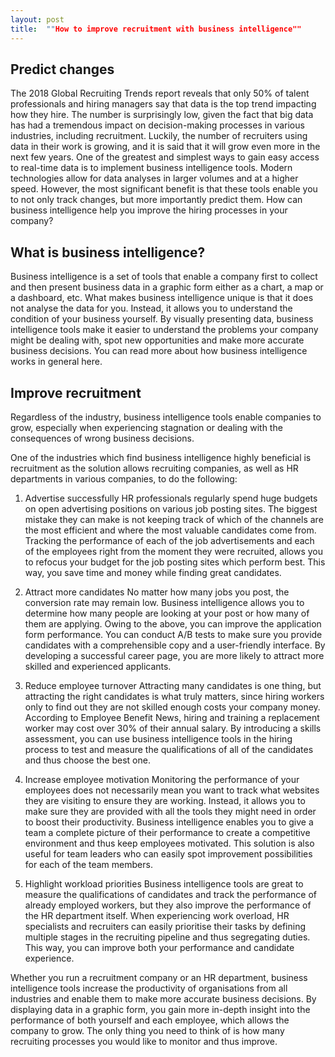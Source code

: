 ```yaml
---
layout: post
title:  ""How to improve recruitment with business intelligence""
---
```


## Predict changes
The 2018 Global Recruiting Trends report reveals that only 50% of talent professionals and hiring managers say that data is the top trend impacting how they hire. The number is surprisingly low, given the fact that big data has had a tremendous impact on decision-making processes in various industries, including recruitment. Luckily, the number of recruiters using data in their work is growing, and it is said that it will grow even more in the next few years. One of the greatest and simplest ways to gain easy access to real-time data is to implement business intelligence tools. Modern technologies allow for data analyses in larger volumes and at a higher speed. However, the most significant benefit is that these tools enable you to not only track changes, but more importantly predict them. How can business intelligence help you improve the hiring processes in your company?

## What is business intelligence?
Business intelligence is a set of tools that enable a company first to collect and then present business data in a graphic form either as a chart, a map or a dashboard, etc. What makes business intelligence unique is that it does not analyse the data for you. Instead, it allows you to understand the condition of your business yourself. By visually presenting data, business intelligence tools make it easier to understand the problems your company might be dealing with, spot new opportunities and make more accurate business decisions. You can read more about how business intelligence works in general here. 

## Improve recruitment
Regardless of the industry, business intelligence tools enable companies to grow, especially when experiencing stagnation or dealing with the consequences of wrong business decisions.

One of the industries which find business intelligence highly beneficial is recruitment as the solution allows recruiting companies, as well as HR departments in various companies, to do the following:

 1. Advertise successfully
HR professionals regularly spend huge budgets on open advertising positions on various job posting sites. The biggest mistake they can make is not keeping track of which of the channels are the most efficient and where the most valuable candidates come from. Tracking the performance of each of the job advertisements and each of the employees right from the moment they were recruited, allows you to refocus your budget for the job posting sites which perform best. This way, you save time and money while finding great candidates.

 2. Attract more candidates
No matter how many jobs you post, the conversion rate may remain low. Business intelligence allows you to determine how many people are looking at your post or how many of them are applying. Owing to the above, you can improve the application form performance. You can conduct A/B tests to make sure you provide candidates with a comprehensible copy and a user-friendly interface. By developing a successful career page, you are more likely to attract more skilled and experienced applicants.

 3. Reduce employee turnover
Attracting many candidates is one thing, but attracting the right candidates is what truly matters, since hiring workers only to find out they are not skilled enough costs your company money. According to Employee Benefit News, hiring and training a replacement worker may cost over 30% of their annual salary. By introducing a skills assessment, you can use business intelligence tools in the hiring process to test and measure the qualifications of all of the candidates and thus choose the best one.

 4. Increase employee motivation
Monitoring the performance of your employees does not necessarily mean you want to track what websites they are visiting to ensure they are working. Instead, it allows you to make sure they are provided with all the tools they might need in order to boost their productivity. Business intelligence enables you to give a team a complete picture of their performance to create a competitive environment and thus keep employees motivated. This solution is also useful for team leaders who can easily spot improvement possibilities for each of the team members.

 5. Highlight workload priorities
Business intelligence tools are great to measure the qualifications of candidates and track the performance of already employed workers, but they also improve the performance of the HR department itself. When experiencing work overload, HR specialists and recruiters can easily prioritise their tasks by defining multiple stages in the recruiting pipeline and thus segregating duties. This way, you can improve both your performance and candidate experience.

Whether you run a recruitment company or an HR department, business intelligence tools increase the productivity of organisations from all industries and enable them to make more accurate business decisions. By displaying data in a graphic form, you gain more in-depth insight into the performance of both yourself and each employee, which allows the company to grow. The only thing you need to think of is how many recruiting processes you would like to monitor and thus improve.
